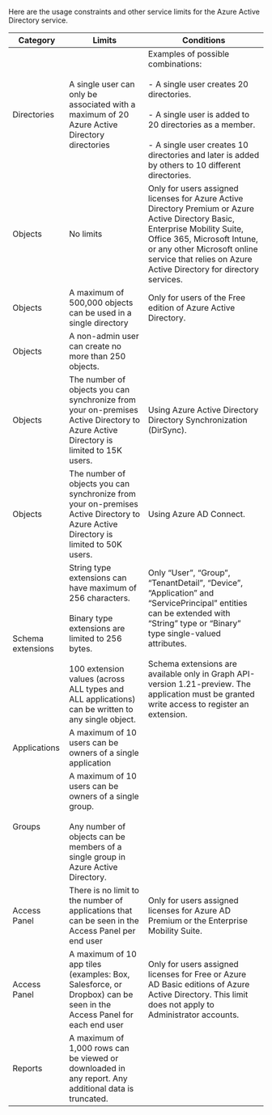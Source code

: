 Here are the usage constraints and other service limits for the Azure Active Directory service.

| Category | Limits | Conditions |
|---|---|---|
| Directories | A single user can only be associated with a maximum of 20 Azure Active Directory directories | Examples of possible combinations: <br /><br />- A single user creates 20 directories.<br /><br />- A single user is added to 20 directories as a member.<br /><br />- A single user creates 10 directories and later is added by others to 10 different directories. |
|  Objects | No limits | Only for users assigned licenses for Azure Active Directory Premium or Azure Active Directory Basic, Enterprise Mobility Suite, Office 365, Microsoft Intune, or any other Microsoft online service that relies on Azure Active Directory for directory services.
| Objects | A maximum of 500,000 objects can be used in a single directory | Only for users of the Free edition of Azure Active Directory. |
| Objects | A non-admin user can create no more than 250 objects. |  <br /><br /> |
| Objects | The number of objects you can synchronize from your on-premises Active Directory to Azure Active Directory is limited to 15K users.  | Using Azure Active Directory Directory Synchronization (DirSync). |
| Objects | The number of objects you can synchronize from your on-premises Active Directory to Azure Active Directory is limited to 50K users.  | Using Azure AD Connect. |
| Schema extensions | String type extensions can have maximum of 256 characters.<br /><br />Binary type extensions are limited to 256 bytes.<br /><br />100 extension values (across ALL types and ALL applications) can be written to any single object. | Only “User”, “Group”, “TenantDetail”, “Device”, “Application” and “ServicePrincipal” entities can be extended with “String” type or “Binary” type single-valued attributes.<br /><br />Schema extensions are available only in Graph API-version 1.21-preview. The application must be granted write access to register an extension. |
| Applications | A maximum of 10 users can be owners of a single application | <br /><br /> |
| Groups | A maximum of 10 users can be owners of a single group.<br /><br />Any number of objects can be members of a single group in Azure Active Directory. | <br /><br /> |
| Access Panel | There is no limit to the number of applications that can be seen in the Access Panel per end user |  Only for users assigned licenses for Azure AD Premium or the Enterprise Mobility Suite. |
| Access Panel |A maximum of 10 app tiles (examples: Box, Salesforce, or Dropbox) can be seen in the Access Panel for each end user | Only for users assigned licenses for Free or Azure AD Basic editions of Azure Active Directory. This limit does not apply to Administrator accounts. |
| Reports | A maximum of 1,000 rows can be viewed or downloaded in any report. Any additional data is truncated. | <br /><br /> |

